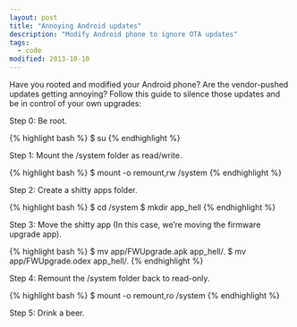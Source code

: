 ```yaml
---
layout: post
title: "Annoying Android updates"
description: "Modify Android phone to ignore OTA updates"
tags: 
  - code
modified: 2013-10-10
---
```


Have you rooted and modified your Android phone? Are the vendor-pushed updates getting annoying? Follow this guide to silence those updates and be in control of your own upgrades:

Step 0: Be root.

{% highlight bash %}
$ su
{% endhighlight %}


Step 1: Mount the /system folder as read/write.

{% highlight bash %}
$ mount -o remount,rw /system
{% endhighlight %}

Step 2: Create a shitty apps folder.

{% highlight bash %}
$ cd /system
$ mkdir app_hell
{% endhighlight %}

Step 3: Move the shitty app (In this case, we’re moving the firmware upgrade app).

{% highlight bash %}
$ mv app/FWUpgrade.apk app_hell/. 
$ mv app/FWUpgrade.odex app_hell/.
{% endhighlight %}

Step 4: Remount the /system folder back to read-only.

{% highlight bash %}
$ mount -o remount,ro /system
{% endhighlight %}

Step 5: Drink a beer.
